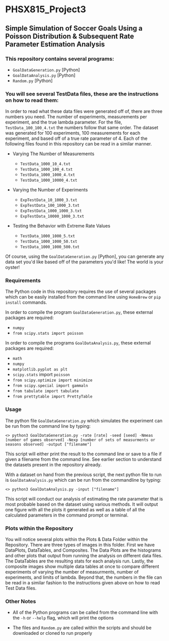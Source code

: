 # PHSX815_Project3

## Simple Simulation of Soccer Goals Using a Poisson Distribution & Subsequent Rate Parameter Estimation Analysis 

### This repository contains several programs:

- `GoalDataGeneration.py` [Python]
- `GoalDataAnalysis.py` [Python]
- `Random.py` [Python]

### You will see several TestData files, these are the instructions on how to read them:

In order to read what these data files were generated off of, there are three numbers you need. The number of experiments, measurements per experiment, and the true lambda parameter. For the file, `TestData_100_100_4.txt` the numbers follow that same order. The dataset was generated for 100 experiments, 100 measurements for each experiment, and based off of a true rate parameter of 4. Each of the following files found in this repository can be read in a similar manner. 

- Varying The Number of Measurements
    - `TestData_1000_10_4.txt`
    - `TestData_1000_100_4.txt`
    - `TestData_1000_1000_4.txt`
    - `TestData_1000_10000_4.txt`
    
- Varying the Number of Experiments
    - `ExpTestData_10_1000_3.txt`
    - `ExpTestData_100_1000_3.txt`
    - `ExpTestData_1000_1000_3.txt`
    - `ExpTestData_10000_1000_3.txt`

- Testing the Behavior with Extreme Rate Values
    - `TestData_1000_1000_5.txt`
    - `TestData_1000_1000_50.txt`
    - `TestData_1000_1000_500.txt`
    
Of course, using the `GoalDataGeneration.py` [Python], you can generate any data set you'd like based off of the parameters you'd like! The world is your oyster!

### Requirements

The Python code in this repository requires the use of several packages which can be 
easily installed from the command line using `HomeBrew` or `pip install` commands. 

In order to compile the program `GoalDataGeneration.py`, these external 
packages are required:
- `numpy`
- `from scipy.stats import poisson`

In order to compile the programs `GoalDataAnalysis.py`, these external 
packages are required:
- `math`
- `numpy`
- `matplotlib.pyplot as plt`
- `scipy.stats` import `poisson`
- `from scipy.optimize import minimize`
- `from scipy.special import gammaln`
- `from tabulate import tabulate`
- `from prettytable import PrettyTable`

### Usage

The python file `GoalDataGeneration.py` which simulates the experiment can be run from the command
line by typing:

	<> python3 GoalDataGeneration.py -rate [rate] -seed [seed] -Nmeas [number of games observed] -Nexp [number of sets of measurments or seasons observed] -output ["filename"]

This script will either print the result to the command line or save to a file if given a filename from the command line. See earlier section to understand the datasets present in the repository already. 

With a dataset on hand from the previous script, the next python file to run is `GoalDataAnalysis.py`  which can be run from the commandline by typing:

	<> python3 GoalDataAnalysis.py -input ["filename"]

This script will conduct our analysis of estimating the rate parameter that is most probable based on the dataset using various methods. It will output one figure with all the plots it generated as well as a table of all the calculated parameters in the command prompt or terminal. 

### Plots within the Repository

You will notice several plots within the Plots & Data Folder within the Repository. There are three types of images in this folder. First we have DataPlots, DataTables, and Composites. The Data Plots are the histograms and other plots that output from running the analysis on different data files. The DataTables are the resulting stats for each analysis run. Lastly, the composite images show multiple data tables at once to compare different experiments of varying the number of measurments, number of experiments, and limits of lambda. Beyond that, the numbers in the file can be read in a similar fashion to the instructions given above on how to read Test Data files. 

### Other Notes

- All of the Python programs can be called from the command line with the `-h` or `--help` flag, which will print the options

- The files and `Random.py` are called within the scripts and should be downloaded or cloned to run properly


    
    
